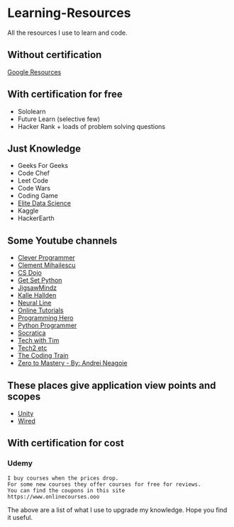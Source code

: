 # Learning-Resources
All the resources I use to learn and code. 

## Without certification
<a href = "https://developers.google.com/community/dsc-solution-challenge/resources">Google Resources </a>

## With certification for free
- Sololearn 
- Future Learn (selective few)
- Hacker Rank + loads of problem solving questions 

## Just Knowledge 
- Geeks For Geeks 
- Code Chef 
- Leet Code 
- Code Wars 
- Coding Game 
- <a href = "https://elitedatascience.com/machine-learning-projects-for-beginners"> Elite Data Science </a>
- Kaggle 
- HackerEarth

## Some Youtube channels 
- <a href = "https://www.youtube.com/channel/UCqrILQNl5Ed9Dz6CGMyvMTQ"> Clever Programmer </a>
- <a href = "https://www.youtube.com/channel/UCaO6VoaYJv4kS-TQO_M-N_g"> Clement Mihailescu </a>
- <a href = "https://www.youtube.com/channel/UCxX9wt5FWQUAAz4UrysqK9A"> CS Dojo </a>
- <a href = "https://www.youtube.com/channel/UC2R1v4d75yXisbufyoLYryA"> Get Set Python </a>
- <a href = "https://www.youtube.com/channel/UCwuan4V6imQf7L6oN0d47MQ"> JigsawMindz </a>
- <a href = "https://www.youtube.com/channel/UCWr0mx597DnSGLFk1WfvSkQ"> Kalle Hallden </a>
- <a href = "https://www.youtube.com/channel/UC8wZnXYK_CGKlBcZp-GxYPA"> Neural Line </a>
- <a href = "https://www.youtube.com/channel/UCbwXnUipZsLfUckBPsC7Jog"> Online Tutorials </a>
- <a href = "https://www.youtube.com/channel/UCStj-ORBZ7TGK1FwtGAUgbQ"> Programming Hero </a>
- <a href = "https://www.youtube.com/user/consumerchampion"> Python Programmer </a>
- <a href = "https://www.youtube.com/user/SocraticaStudios"> Socratica </a>
- <a href = "https://www.youtube.com/channel/UC4JX40jDee_tINbkjycV4Sg"> Tech with Tim </a>
- <a href = "https://www.youtube.com/channel/UC8k9jpaeyitFgB0tanVPB9g"> Tech2 etc </a>
- <a href = "https://www.youtube.com/user/shiffman"> The Coding Train</a>
- <a href = "https://www.youtube.com/channel/UCt7T2EvYBqvlxNU3fbE4Y7g"> Zero to Mastery - By: Andrei Neagoie </a>

## These places give application view points and scopes
- <a href = "https://www.youtube.com/user/Unity3D"> Unity </a>
- <a href = "https://www.youtube.com/user/wired"> Wired </a>


## With certification for cost 
### Udemy 
	I buy courses when the prices drop.
	For some new courses they offer courses for free for reviews.
	You can find the coupons in this site 
	https://www.onlinecourses.ooo 

The above are a list of what I use to upgrade my knowledge. Hope you find it useful.

